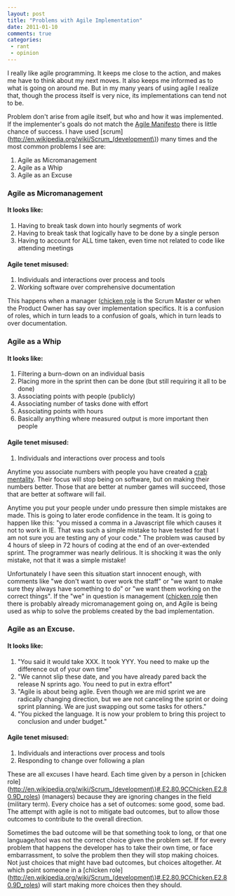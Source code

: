 ```yaml
---
layout: post
title: "Problems with Agile Implementation"
date: 2011-01-10
comments: true
categories:
 - rant
 - opinion
---
```


I really like agile programming. It keeps me close to the action, and makes me have to think about my next moves. It also keeps me informed as to what is going on around me. But in my many years of using agile I realize that, though the process itself is very nice, its implementations can tend not to be.

<!--more-->

Problem don't arise from agile itself, but who and how it was implemented. If the implementer's goals do not match the [Agile Manifesto](http://en.wikipedia.org/wiki/Agile_software_development) there is little chance of success. I have used [scrum](http://en.wikipedia.org/wiki/Scrum_(development\)) many times and the most common problems I see are:

1. Agile as Micromanagement
1. Agile as a Whip
1. Agile as an Excuse


### Agile as Micromanagement
#### It looks like:

1. Having to break task down into hourly segments of work
1. Having to break task that logically have to be done by a single person
1. Having to account for ALL time taken, even time not related to code like attending meetings

#### Agile tenet misused:

1. Individuals and interactions over process and tools
1. Working software over comprehensive documentation

This happens when a manager ([chicken role](http://en.wikipedia.org/wiki/Scrum_(development\)#.E2.80.9CChicken.E2.80.9D_roles)) is the Scrum Master or when the Product Owner has say over implementation specifics. It is a confusion of roles, which in turn leads to a confusion of goals, which in turn leads to over documentation.


### Agile as a Whip
#### It looks like:

1. Filtering a burn-down on an individual basis
1. Placing more in the sprint then can be done (but still requiring it all to be done)
1. Associating points with people (publicly)
1. Associating number of tasks done with effort
1. Associating points with hours
1. Basically anything where measured output is more important then people

#### Agile tenet misused:

1. Individuals and interactions over process and tools

Anytime you associate numbers with people you have created a [crab mentality](http://en.wikipedia.org/wiki/Crab_mentality). Their focus will stop being on software, but on making their numbers better. Those that are better at number games will succeed, those that are better at software will fail.


Anytime you put your people under undo pressure then simple mistakes are made. This is going to later erode confidence in the team. It is going to happen like this: "you missed a comma in a Javascript file which causes it not to work in IE. That was such a simple mistake to have tested for that I am not sure you are testing any of your code." The problem was caused by 4 hours of sleep in 72 hours of coding at the end of an over-extended sprint. The programmer was nearly delirious. It is shocking it was the only mistake, not that it was a simple mistake!


Unfortunately I have seen this situation start innocent enough, with comments like "we don't want to over work the staff" or "we want to make sure they always have something to do" or "we want them working on the correct things". If the "we" in question is management ([chicken role](http://en.wikipedia.org/wiki/Scrum_(development\)#.E2.80.9CChicken.E2.80.9D_roles)) then there is probably already micromanagement going on, and Agile is being used as whip to solve the problems created by the bad implementation.


### Agile as an Excuse.
#### It looks like:

1. "You said it would take XXX. It took YYY. You need to make up the difference out of your own time"
1. "We cannot slip these date, and you have already pared back the release N sprints ago. You need to put in extra effort"
1. "Agile is about being agile. Even though we are mid sprint we are radically changing direction, but we are not canceling the sprint or doing sprint planning. We are just swapping out some tasks for others."
1. "You picked the language. It is now your problem to bring this project to conclusion and under budget."

#### Agile tenet misused:

1. Individuals and interactions over process and tools
1. Responding to change over following a plan

These are all excuses I have heard. Each time given by a person in [chicken role](http://en.wikipedia.org/wiki/Scrum_(development\)#.E2.80.9CChicken.E2.80.9D_roles) (managers) because they are ignoring changes in the field (military term). Every choice has a set of outcomes: some good, some bad. The attempt with agile is not to mitigate bad outcomes, but to allow those outcomes to contribute to the overall direction.

Sometimes the bad outcome will be that something took to long, or that one language/tool was not the correct choice given the problem set. If for every problem that happens the developer has to take their own time, or face embarrassment, to solve the problem then they will stop making choices. Not just choices that might have bad outcomes, but choices altogether. At which point someone in a [chicken role](http://en.wikipedia.org/wiki/Scrum_(development\)#.E2.80.9CChicken.E2.80.9D_roles) will start making more choices then they should.
